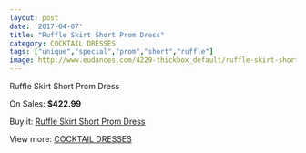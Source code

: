 ```yaml
---
layout: post
date: '2017-04-07'
title: "Ruffle Skirt Short Prom Dress"
category: COCKTAIL DRESSES
tags: ["unique","special","prom","short","ruffle"]
image: http://www.eudances.com/4229-thickbox_default/ruffle-skirt-short-prom-dress.jpg
---
```

Ruffle Skirt Short Prom Dress

On Sales: **$422.99**
<a href="https://www.eudances.com/en/cocktail-dresses/1407-ruffle-skirt-short-prom-dress.html"><amp-img layout="responsive" width="600" height="600" src="//www.eudances.com/4229-thickbox_default/ruffle-skirt-short-prom-dress.jpg" alt="Ruffle Skirt Short Prom Dress 0" /></a>
<a href="https://www.eudances.com/en/cocktail-dresses/1407-ruffle-skirt-short-prom-dress.html"><amp-img layout="responsive" width="600" height="600" src="//www.eudances.com/4230-thickbox_default/ruffle-skirt-short-prom-dress.jpg" alt="Ruffle Skirt Short Prom Dress 1" /></a>

Buy it: [Ruffle Skirt Short Prom Dress](https://www.eudances.com/en/cocktail-dresses/1407-ruffle-skirt-short-prom-dress.html "Ruffle Skirt Short Prom Dress")

View more: [COCKTAIL DRESSES](https://www.eudances.com/en/14-cocktail-dresses "COCKTAIL DRESSES")